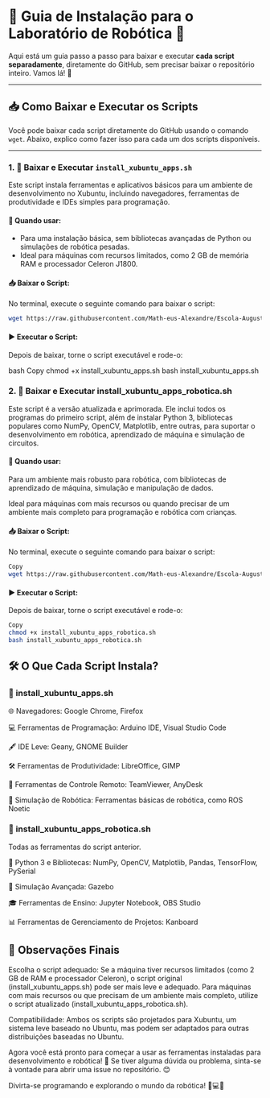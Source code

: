 # 🚀 Guia de Instalação para o Laboratório de Robótica 🤖

Aqui está um guia passo a passo para baixar e executar **cada script separadamente**, diretamente do GitHub, sem precisar baixar o repositório inteiro. Vamos lá! 🎉

---

## 📥 Como Baixar e Executar os Scripts

Você pode baixar cada script diretamente do GitHub usando o comando `wget`. Abaixo, explico como fazer isso para cada um dos scripts disponíveis.

---

### 1. **📜 Baixar e Executar `install_xubuntu_apps.sh`**

Este script instala ferramentas e aplicativos básicos para um ambiente de desenvolvimento no Xubuntu, incluindo navegadores, ferramentas de produtividade e IDEs simples para programação.

#### 🎯 Quando usar:
- Para uma instalação básica, sem bibliotecas avançadas de Python ou simulações de robótica pesadas.
- Ideal para máquinas com recursos limitados, como 2 GB de memória RAM e processador Celeron J1800.

#### 📥 Baixar o Script:
No terminal, execute o seguinte comando para baixar o script:

```bash
wget https://raw.githubusercontent.com/Math-eus-Alexandre/Escola-Augusta-Knorring/main/install_xubuntu_apps.sh
```
#### ▶️ Executar o Script:
Depois de baixar, torne o script executável e rode-o:

bash
Copy
chmod +x install_xubuntu_apps.sh
bash install_xubuntu_apps.sh
### 2. 🤖 Baixar e Executar install_xubuntu_apps_robotica.sh
Este script é a versão atualizada e aprimorada. Ele inclui todos os programas do primeiro script, além de instalar Python 3, bibliotecas populares como NumPy, OpenCV, Matplotlib, entre outras, para suportar o desenvolvimento em robótica, aprendizado de máquina e simulação de circuitos.

#### 🎯 Quando usar:
Para um ambiente mais robusto para robótica, com bibliotecas de aprendizado de máquina, simulação e manipulação de dados.

Ideal para máquinas com mais recursos ou quando precisar de um ambiente mais completo para programação e robótica com crianças.

 #### 📥 Baixar o Script:
No terminal, execute o seguinte comando para baixar o script:

````bash
Copy
wget https://raw.githubusercontent.com/Math-eus-Alexandre/Escola-Augusta-Knorring/main/install_xubuntu_apps_robotica.sh
````

#### ▶️ Executar o Script:
Depois de baixar, torne o script executável e rode-o:

````bash
Copy
chmod +x install_xubuntu_apps_robotica.sh
bash install_xubuntu_apps_robotica.sh
````
## 🛠️ O Que Cada Script Instala?

### 📜 install_xubuntu_apps.sh
🌐 Navegadores: Google Chrome, Firefox

💻 Ferramentas de Programação: Arduino IDE, Visual Studio Code

🖋️ IDE Leve: Geany, GNOME Builder

🛠️ Ferramentas de Produtividade: LibreOffice, GIMP

📡 Ferramentas de Controle Remoto: TeamViewer, AnyDesk

🤖 Simulação de Robótica: Ferramentas básicas de robótica, como ROS Noetic


### 🤖 install_xubuntu_apps_robotica.sh
Todas as ferramentas do script anterior.

🐍 Python 3 e Bibliotecas: NumPy, OpenCV, Matplotlib, Pandas, TensorFlow, PySerial

🚀 Simulação Avançada: Gazebo

🎓 Ferramentas de Ensino: Jupyter Notebook, OBS Studio

📊 Ferramentas de Gerenciamento de Projetos: Kanboard


## 📝 Observações Finais
Escolha o script adequado: Se a máquina tiver recursos limitados (como 2 GB de RAM e processador Celeron), o script original (install_xubuntu_apps.sh) pode ser mais leve e adequado. Para máquinas com mais recursos ou que precisam de um ambiente mais completo, utilize o script atualizado (install_xubuntu_apps_robotica.sh).

Compatibilidade: Ambos os scripts são projetados para Xubuntu, um sistema leve baseado no Ubuntu, mas podem ser adaptados para outras distribuições baseadas no Ubuntu.

Agora você está pronto para começar a usar as ferramentas instaladas para desenvolvimento e robótica! 🎉 Se tiver alguma dúvida ou problema, sinta-se à vontade para abrir uma issue no repositório. 😊

Divirta-se programando e explorando o mundo da robótica! 🤖💻✨


